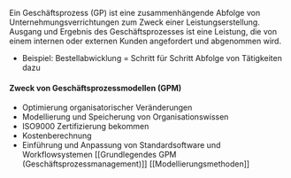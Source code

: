 Ein Geschäftsprozess (GP) ist eine zusammenhängende Abfolge von Unternehmungsverrichtungen zum Zweck einer Leistungserstellung. Ausgang und Ergebnis des Geschäftsprozesses ist eine Leistung, die von einem internen oder externen Kunden angefordert und abgenommen wird.
- Beispiel: Bestellabwicklung = Schritt für Schritt Abfolge von Tätigkeiten dazu
#### Zweck von Geschäftsprozessmodellen (GPM)
- Optimierung organisatorischer Veränderungen
- Modellierung und Speicherung von Organisationswissen
- ISO9000 Zertifizierung bekommen
- Kostenberechnung
- Einführung und Anpassung von Standardsoftware und Workflowsystemen
[[Grundlegendes GPM (Geschäftsprozessmanagement)]]
[[Modellierungsmethoden]]